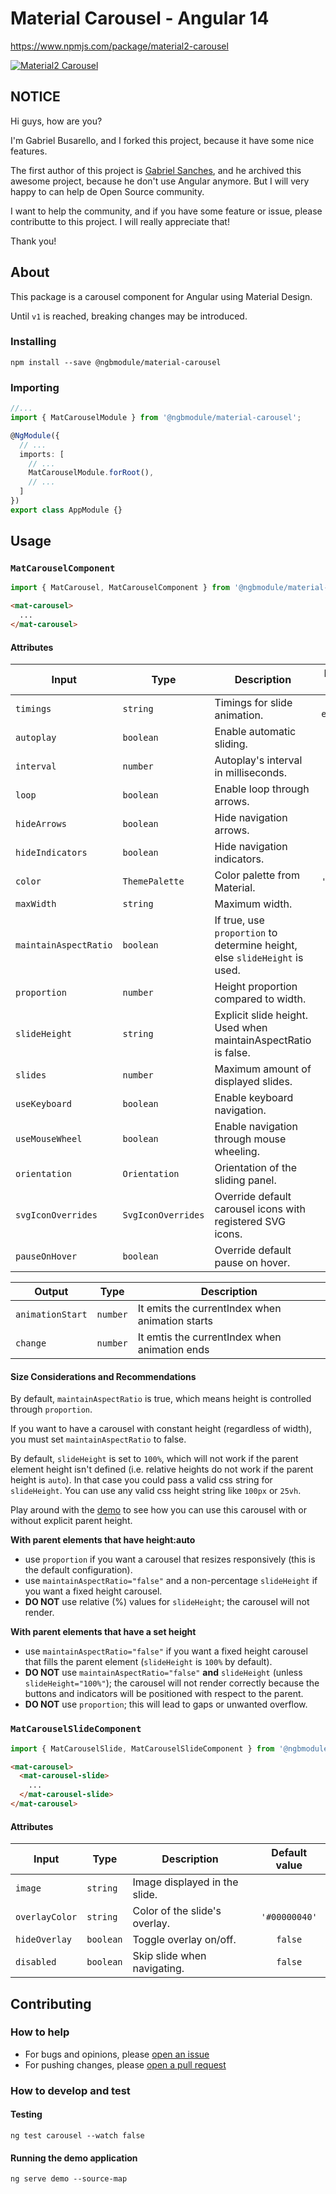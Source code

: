 # Material Carousel - Angular 14
https://www.npmjs.com/package/material2-carousel

[![Material2 Carousel](./projects/demo/src/assets/Biglogo.png)](https://github.com/gabrielbusarello/material2-carousel)

## NOTICE
Hi guys, how are you?

I'm Gabriel Busarello, and I forked this project, because it have some nice features.

The first author of this project is [Gabriel Sanches](https://github.com/gbrlsnchs), and he archived this awesome project, because he don't use Angular anymore. But I will very happy to can help de Open Source community.

I want to help the community, and if you have some feature or issue, please contributte to this project. I will really appreciate that!

Thank you!

## About
This package is a carousel component for Angular using Material Design.

Until `v1` is reached, breaking changes may be introduced.

### Installing
`npm install --save @ngbmodule/material-carousel`

### Importing
```typescript
//...
import { MatCarouselModule } from '@ngbmodule/material-carousel';

@NgModule({
  // ...
  imports: [
    // ...
    MatCarouselModule.forRoot(),
    // ...
  ]
})
export class AppModule {}
```

## Usage
### `MatCarouselComponent`
```typescript
import { MatCarousel, MatCarouselComponent } from '@ngbmodule/material-carousel';
```
```html
<mat-carousel>
  ...
</mat-carousel>
```
#### Attributes
| Input                 |  Type              | Description                                                                | Default value     |
| --------------------- | ------------------ | -------------------------------------------------------------------------- | :---------------: |
| `timings`             | `string`           | Timings for slide animation.                                               | `'250ms ease-in'` |
| `autoplay`            | `boolean`          | Enable automatic sliding.                                                  | `true`            |
| `interval`            | `number`           | Autoplay's interval in milliseconds.                                       | `5000`            |
| `loop`                | `boolean`          | Enable loop through arrows.                                                | `true`            |
| `hideArrows`          | `boolean`          | Hide navigation arrows.                                                    | `true`            |
| `hideIndicators`      | `boolean`          | Hide navigation indicators.                                                | `true`            |
| `color`               | `ThemePalette`     | Color palette from Material.                                               | `'accent'`        |
| `maxWidth`            | `string`           | Maximum width.                                                             | `'auto'`          |
| `maintainAspectRatio` | `boolean`          | If true, use `proportion` to determine height, else `slideHeight` is used. | `true`            |
| `proportion`          | `number`           | Height proportion compared to width.                                       | `25`              |
| `slideHeight`         | `string`           | Explicit slide height. Used when maintainAspectRatio is false.             | `'100%'`          |
| `slides`              | `number`           | Maximum amount of displayed slides.                                        |                   |
| `useKeyboard`         | `boolean`          | Enable keyboard navigation.                                                | `false`           |
| `useMouseWheel`       | `boolean`          | Enable navigation through mouse wheeling.                                  | `false`           |
| `orientation`         | `Orientation`      | Orientation of the sliding panel.                                          | `'ltr'`           |
| `svgIconOverrides`    | `SvgIconOverrides` | Override default carousel icons with registered SVG icons.                 |                   |
| `pauseOnHover`        | `boolean`          | Override default pause on hover.                                           | `true`            |


| Output                |  Type              | Description                                                                |
| --------------------- | ------------------ | -------------------------------------------------------------------------- |
| `animationStart`      | `number`           | It emits the currentIndex when animation starts                            |
| `change`              | `number`           | It emtis the currentIndex when animation ends                              |


#### Size Considerations and Recommendations
By default, `maintainAspectRatio` is true, which means height is controlled through `proportion`.

If you want to have a carousel with constant height (regardless of width), you must set `maintainAspectRatio` to false.

By default, `slideHeight` is set to `100%`, which will not work if the parent element height isn't defined (i.e. relative heights do not work if the parent height is `auto`). In that case you could pass a valid css string for `slideHeight`. You can use any valid css height string like `100px` or `25vh`.

Play around with the [demo](https://gabrielbusarello.github.io/material2-carousel/) to see how you can use this carousel with or without explicit parent height.

**With parent elements that have height:auto**
* use `proportion` if you want a carousel that resizes responsively (this is the default configuration).
* use `maintainAspectRatio="false"` and a non-percentage `slideHeight` if you want a fixed height carousel.
* **DO NOT** use relative (%) values for `slideHeight`; the carousel will not render.

**With parent elements that have a set height**
* use `maintainAspectRatio="false"` if you want a fixed height carousel that fills the parent element (`slideHeight` is `100%` by default).
* **DO NOT** use `maintainAspectRatio="false"` **and** `slideHeight` (unless `slideHeight="100%"`); the carousel will not render correctly because the buttons and indicators will be positioned with respect to the parent.
* **DO NOT** use `proportion`; this will lead to gaps or unwanted overflow.

### `MatCarouselSlideComponent`
```typescript
import { MatCarouselSlide, MatCarouselSlideComponent } from '@ngbmodule/material-carousel';
```
```html
<mat-carousel>
  <mat-carousel-slide>
    ...
  </mat-carousel-slide>
</mat-carousel>
```
#### Attributes
| Input          | Type      | Description                   | Default value |
| -------------- | --------- | ----------------------------- | :-----------: |
| `image`        | `string`  | Image displayed in the slide. |               |
| `overlayColor` | `string`  | Color of the slide's overlay. | `'#00000040'` |
| `hideOverlay`  | `boolean` | Toggle overlay on/off.        | `false`       |
| `disabled`     | `boolean` | Skip slide when navigating.   | `false`       |

## Contributing
### How to help
- For bugs and opinions, please [open an issue](https://github.com/gabrielbusarello/material2-carousel/issues/new)
- For pushing changes, please [open a pull request](https://github.com/gabrielbusarello/material2-carousel/compare)

### How to develop and test
#### Testing
`ng test carousel --watch false`
#### Running the demo application
`ng serve demo --source-map`
